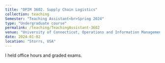 ```yaml
---
title: "OPIM 3602. Supply Chain Logistics"
collection: teaching
Semester: "Teaching Assistant<br>Spring 2024"
type: "Undergraduate course"
permalink: /teaching/TeachingAssistant-3602
venue: "University of Connecticut, Operations and Information Management"
date: 2024-01-02
location: "Storrs, USA"
---
```

I held office hours and graded exams.